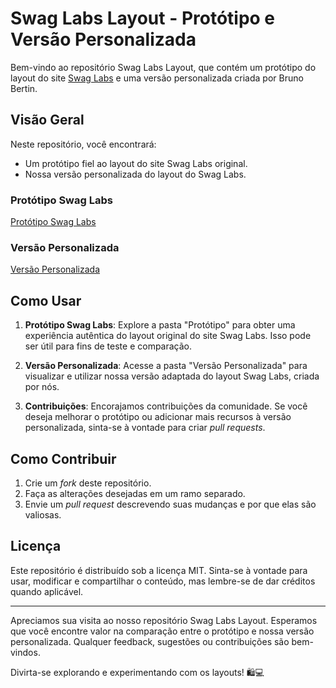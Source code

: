 # Swag Labs Layout - Protótipo e Versão Personalizada

Bem-vindo ao repositório Swag Labs Layout, que contém um protótipo do layout do site [Swag Labs](https://www.saucedemo.com) e uma versão personalizada criada por Bruno Bertin. 

## Visão Geral

Neste repositório, você encontrará:

- Um protótipo fiel ao layout do site Swag Labs original.
- Nossa versão personalizada do layout do Swag Labs.


### Protótipo Swag Labs

[Protótipo Swag Labs](https://www.figma.com/file/nKAwVUibDfnnbi8WAUGIA9/Swag-Labs?type=design&node-id=0%3A1&mode=design&t=VwZjMN42tGsLyCSc-1)

### Versão Personalizada

[Versão Personalizada](https://www.figma.com/file/dnAdpZ7HfQMvHSr0qA7y7O/Swag-Labs-Personalizado?type=design&node-id=0%3A1&mode=design&t=rKiIkzpjvRbqOuo3-1)

## Como Usar

1. **Protótipo Swag Labs**: Explore a pasta "Protótipo" para obter uma experiência autêntica do layout original do site Swag Labs. Isso pode ser útil para fins de teste e comparação.

2. **Versão Personalizada**: Acesse a pasta "Versão Personalizada" para visualizar e utilizar nossa versão adaptada do layout Swag Labs, criada por nós.

3. **Contribuições**: Encorajamos contribuições da comunidade. Se você deseja melhorar o protótipo ou adicionar mais recursos à versão personalizada, sinta-se à vontade para criar *pull requests*.

## Como Contribuir

1. Crie um *fork* deste repositório.
2. Faça as alterações desejadas em um ramo separado.
3. Envie um *pull request* descrevendo suas mudanças e por que elas são valiosas.

## Licença

Este repositório é distribuído sob a licença MIT. Sinta-se à vontade para usar, modificar e compartilhar o conteúdo, mas lembre-se de dar créditos quando aplicável.

---

Apreciamos sua visita ao nosso repositório Swag Labs Layout. Esperamos que você encontre valor na comparação entre o protótipo e nossa versão personalizada. Qualquer feedback, sugestões ou contribuições são bem-vindos.

Divirta-se explorando e experimentando com os layouts! 🛍️💻
